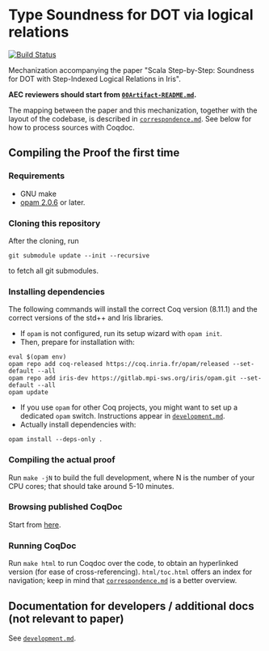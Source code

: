 # Type Soundness for DOT via logical relations

[![Build Status](https://travis-ci.org/Blaisorblade/dot-iris.svg?branch=master)](https://travis-ci.org/Blaisorblade/dot-iris)

Mechanization accompanying the paper "Scala Step-by-Step: Soundness for
DOT with Step-Indexed Logical Relations in Iris".

**AEC reviewers should start from [`00Artifact-README.md`](00Artifact-README.md).**

The mapping between the paper and this mechanization, together with the
layout of the codebase, is described in [`correspondence.md`](correspondence.md).
See below for how to process sources with Coqdoc.

## Compiling the Proof the first time

### Requirements

- GNU make
- [opam 2.0.6](https://opam.ocaml.org/doc/Install.html) or later.

### Cloning this repository

After the cloning, run
```
git submodule update --init --recursive
```
to fetch all git submodules.

### Installing dependencies

The following commands will install the correct Coq version (8.11.1) and the
correct versions of the std++ and Iris libraries.

- If `opam` is not configured, run its setup wizard with `opam init`.
- Then, prepare for installation with:
```shell
eval $(opam env)
opam repo add coq-released https://coq.inria.fr/opam/released --set-default --all
opam repo add iris-dev https://gitlab.mpi-sws.org/iris/opam.git --set-default --all
opam update
```
- If you use `opam` for other Coq projects, you might want to set up a dedicated
  `opam` switch. Instructions appear in [`development.md`](./development.md).
- Actually install dependencies with:
```shell
opam install --deps-only .
```

### Compiling the actual proof

Run `make -jN` to build the full development, where N is the number of your
CPU cores; that should take around 5-10 minutes.

### Browsing published CoqDoc

Start from [here](https://dot-iris.github.io/coqdoc/).

### Running CoqDoc

Run `make html` to run Coqdoc over the code, to obtain an hyperlinked version
(for ease of cross-referencing).
`html/toc.html` offers an index for navigation; keep in mind that
[`correspondence.md`](correspondence.md) is a better overview.

## Documentation for developers / additional docs (not relevant to paper)

See [`development.md`](development.md).
